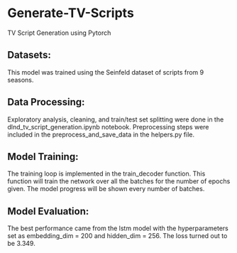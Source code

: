 # Generate-TV-Scripts
TV Script Generation using Pytorch

## Datasets:
This model was trained using the Seinfeld dataset of scripts from 9 seasons. 

## Data Processing:
Exploratory analysis, cleaning, and train/test set splitting were done in the dlnd_tv_script_generation.ipynb notebook. Preprocessing steps were included in the preprocess_and_save_data in the helpers.py file.

## Model Training:
The training loop is implemented in the train_decoder function. This function will train the network over all the batches for the number of epochs given. The model progress will be shown every number of batches.

## Model Evaluation: 
The best performance came from the lstm model with the hyperparameters set as embedding_dim = 200 and hidden_dim = 256. The loss turned out to be 3.349. 
